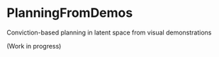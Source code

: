 # PlanningFromDemos
Conviction-based planning in latent space from visual demonstrations

(Work in progress)
